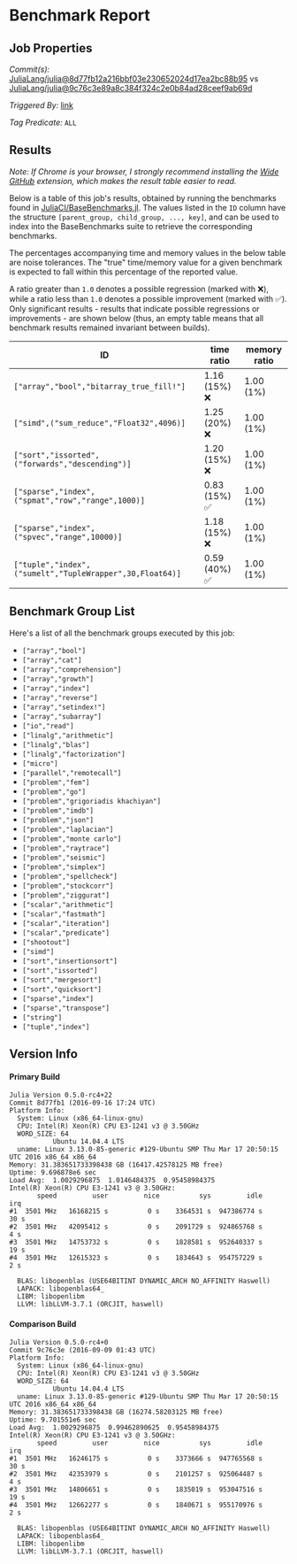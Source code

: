 # Benchmark Report

## Job Properties

*Commit(s):* [JuliaLang/julia@8d77fb12a216bbf03e230652024d17ea2bc88b95](https://github.com/JuliaLang/julia/commit/8d77fb12a216bbf03e230652024d17ea2bc88b95) vs [JuliaLang/julia@9c76c3e89a8c384f324c2e0b84ad28ceef9ab69d](https://github.com/JuliaLang/julia/commit/9c76c3e89a8c384f324c2e0b84ad28ceef9ab69d)

*Triggered By:* [link](https://github.com/JuliaLang/julia/pull/18546)

*Tag Predicate:* `ALL`

## Results

*Note: If Chrome is your browser, I strongly recommend installing the [Wide GitHub](https://chrome.google.com/webstore/detail/wide-github/kaalofacklcidaampbokdplbklpeldpj?hl=en)
extension, which makes the result table easier to read.*

Below is a table of this job's results, obtained by running the benchmarks found in
[JuliaCI/BaseBenchmarks.jl](https://github.com/JuliaCI/BaseBenchmarks.jl). The values
listed in the `ID` column have the structure `[parent_group, child_group, ..., key]`,
and can be used to index into the BaseBenchmarks suite to retrieve the corresponding
benchmarks.

The percentages accompanying time and memory values in the below table are noise tolerances. The "true"
time/memory value for a given benchmark is expected to fall within this percentage of the reported value.

A ratio greater than `1.0` denotes a possible regression (marked with :x:), while a ratio less
than `1.0` denotes a possible improvement (marked with :white_check_mark:). Only significant results - results
that indicate possible regressions or improvements - are shown below (thus, an empty table means that all
benchmark results remained invariant between builds).

| ID | time ratio | memory ratio |
|----|------------|--------------|
| `["array","bool","bitarray_true_fill!"]` | 1.16 (15%) :x: | 1.00 (1%)  |
| `["simd",("sum_reduce","Float32",4096)]` | 1.25 (20%) :x: | 1.00 (1%)  |
| `["sort","issorted",("forwards","descending")]` | 1.20 (15%) :x: | 1.00 (1%)  |
| `["sparse","index",("spmat","row","range",1000)]` | 0.83 (15%) :white_check_mark: | 1.00 (1%)  |
| `["sparse","index",("spvec","range",10000)]` | 1.18 (15%) :x: | 1.00 (1%)  |
| `["tuple","index",("sumelt","TupleWrapper",30,Float64)]` | 0.59 (40%) :white_check_mark: | 1.00 (1%)  |

## Benchmark Group List

Here's a list of all the benchmark groups executed by this job:

- `["array","bool"]`
- `["array","cat"]`
- `["array","comprehension"]`
- `["array","growth"]`
- `["array","index"]`
- `["array","reverse"]`
- `["array","setindex!"]`
- `["array","subarray"]`
- `["io","read"]`
- `["linalg","arithmetic"]`
- `["linalg","blas"]`
- `["linalg","factorization"]`
- `["micro"]`
- `["parallel","remotecall"]`
- `["problem","fem"]`
- `["problem","go"]`
- `["problem","grigoriadis khachiyan"]`
- `["problem","imdb"]`
- `["problem","json"]`
- `["problem","laplacian"]`
- `["problem","monte carlo"]`
- `["problem","raytrace"]`
- `["problem","seismic"]`
- `["problem","simplex"]`
- `["problem","spellcheck"]`
- `["problem","stockcorr"]`
- `["problem","ziggurat"]`
- `["scalar","arithmetic"]`
- `["scalar","fastmath"]`
- `["scalar","iteration"]`
- `["scalar","predicate"]`
- `["shootout"]`
- `["simd"]`
- `["sort","insertionsort"]`
- `["sort","issorted"]`
- `["sort","mergesort"]`
- `["sort","quicksort"]`
- `["sparse","index"]`
- `["sparse","transpose"]`
- `["string"]`
- `["tuple","index"]`

## Version Info

#### Primary Build

```
Julia Version 0.5.0-rc4+22
Commit 8d77fb1 (2016-09-16 17:24 UTC)
Platform Info:
  System: Linux (x86_64-linux-gnu)
  CPU: Intel(R) Xeon(R) CPU E3-1241 v3 @ 3.50GHz
  WORD_SIZE: 64
           Ubuntu 14.04.4 LTS
  uname: Linux 3.13.0-85-generic #129-Ubuntu SMP Thu Mar 17 20:50:15 UTC 2016 x86_64 x86_64
Memory: 31.383651733398438 GB (16417.42578125 MB free)
Uptime: 9.696878e6 sec
Load Avg:  1.0029296875  1.0146484375  0.95458984375
Intel(R) Xeon(R) CPU E3-1241 v3 @ 3.50GHz: 
       speed         user         nice          sys         idle          irq
#1  3501 MHz   16168215 s          0 s    3364531 s  947386774 s         30 s
#2  3501 MHz   42095412 s          0 s    2091729 s  924865768 s          4 s
#3  3501 MHz   14753732 s          0 s    1828581 s  952640337 s         19 s
#4  3501 MHz   12615323 s          0 s    1834643 s  954757229 s          2 s

  BLAS: libopenblas (USE64BITINT DYNAMIC_ARCH NO_AFFINITY Haswell)
  LAPACK: libopenblas64_
  LIBM: libopenlibm
  LLVM: libLLVM-3.7.1 (ORCJIT, haswell)

```

#### Comparison Build

```
Julia Version 0.5.0-rc4+0
Commit 9c76c3e (2016-09-09 01:43 UTC)
Platform Info:
  System: Linux (x86_64-linux-gnu)
  CPU: Intel(R) Xeon(R) CPU E3-1241 v3 @ 3.50GHz
  WORD_SIZE: 64
           Ubuntu 14.04.4 LTS
  uname: Linux 3.13.0-85-generic #129-Ubuntu SMP Thu Mar 17 20:50:15 UTC 2016 x86_64 x86_64
Memory: 31.383651733398438 GB (16274.58203125 MB free)
Uptime: 9.701551e6 sec
Load Avg:  1.0029296875  0.99462890625  0.95458984375
Intel(R) Xeon(R) CPU E3-1241 v3 @ 3.50GHz: 
       speed         user         nice          sys         idle          irq
#1  3501 MHz   16246175 s          0 s    3373666 s  947765568 s         30 s
#2  3501 MHz   42353979 s          0 s    2101257 s  925064487 s          4 s
#3  3501 MHz   14806651 s          0 s    1835019 s  953047516 s         19 s
#4  3501 MHz   12662277 s          0 s    1840671 s  955170976 s          2 s

  BLAS: libopenblas (USE64BITINT DYNAMIC_ARCH NO_AFFINITY Haswell)
  LAPACK: libopenblas64_
  LIBM: libopenlibm
  LLVM: libLLVM-3.7.1 (ORCJIT, haswell)

```
